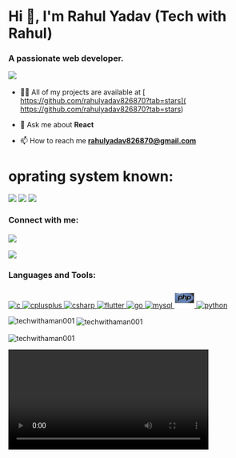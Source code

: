<h1 >Hi 👋, I'm Rahul Yadav (Tech with Rahul)</h1>
<h3>A passionate web developer.</h3>
<img src="https://qph.cf2.quoracdn.net/main-qimg-c7f8b1214b6d3d01b698819c4d677ab3" >


- 👨‍💻 All of my projects are available at [ 
https://github.com/rahulyadav826870?tab=stars]( 
https://github.com/rahulyadav826870?tab=stars)

- 💬 Ask me about **React**

- 📫 How to reach me **rahulyadav826870@gmail.com**


# oprating system known:
  <img src="https://img.shields.io/badge/Windows-0078D6?style=for-the-badge&logo=windows&logoColor=white">
  <img src="https://img.shields.io/badge/Ubuntu-E95420?style=for-the-badge&logo=ubuntu&logoColor=white">
  <img src="https://img.shields.io/badge/iOS-000000?style=for-the-badge&logo=ios&logoColor=white">

 
<h3 align="left">Connect with me:</h3>
<p align="left">

<a href="https://www.linkedin.com/in/rahul-yadav-200a7b176/" target="_blank"><img align="center" src="https://img.shields.io/badge/LinkedIn-0077B5?style=for-the-badge&logo=linkedin&logoColor=white"   /></a>

<a href="https://github.com/rahulyadav826870" target="_blank"><img align="center" src=" https://img.shields.io/badge/GitHub-100000?style=for-the-badge&logo=github&logoColor=white" /></a>
  

 
 
</p>

<h3 align="left">Languages and Tools:</h3>
<p align="left"> <a href="https://www.cprogramming.com/" target="_blank"> <img src="https://img.shields.io/badge/html5-%23E34F26.svg?style=for-the-badge&logo=html5&logoColor=white" alt="c" width="40" height="40"/> </a> <a href="https://www.w3schools.com/cpp/" target="_blank"> <img src="https://img.shields.io/badge/javascript-%23323330.svg?style=for-the-badge&logo=javascript&logoColor=%23F7DF1E" alt="cplusplus" width="40" height="40"/> </a> <a href="https://www.w3schools.com/cs/" target="_blank"> <img src="https://camo.githubusercontent.com/ee71fcc1aa3d059265517741dffc4161922fd744377e7a5f07c43381d0aa9aac/68747470733a2f2f696d672e736869656c64732e696f2f62616467652f747970657363726970742d2532333030374143432e7376673f7374796c653d666f722d7468652d6261646765266c6f676f3d74797065736372697074266c6f676f436f6c6f723d7768697465" alt="csharp" width="40" height="40"/> </a> <a href="https://flutter.dev" target="_blank"> <img src="https://img.shields.io/badge/webpack-%238DD6F9.svg?style=for-the-badge&logo=webpack&logoColor=black" alt="flutter" width="40" height="40"/> </a> <a href="https://golang.org" target="_blank"> <img src="https://img.shields.io/badge/react-%2320232a.svg?style=for-the-badge&logo=react&logoColor=%2361DAFB" alt="go" width="40" height="40"/> </a> <a href="https://www.mysql.com/" target="_blank"> <img src="https://img.shields.io/badge/redux-%23593d88.svg?style=for-the-badge&logo=redux&logoColor=white" alt="mysql" width="40" height="40"/> </a> <a href="https://www.php.net" target="_blank"> <img src="https://raw.githubusercontent.com/devicons/devicon/master/icons/php/php-original.svg" alt="php" width="40" height="40"/> </a> <a href="https://www.python.org" target="_blank"> <img src="https://img.shields.io/badge/css3-%231572B6.svg?style=for-the-badge&logo=css3&logoColor=white" alt="python" width="40" height="40"/> </a> </p>

<p><img align="left" src="https://github-readme-stats.vercel.app/api/top-langs?username=techwithaman001&show_icons=true&locale=en&layout=compact" alt="techwithaman001" /></p>

<p>&nbsp;<img align="center" src="https://github-readme-stats.vercel.app/api?username=techwithaman001&show_icons=true&locale=en" alt="techwithaman001" /></p>

<p><img align="center" src="https://github-readme-streak-stats.herokuapp.com/?user=techwithaman001&" alt="techwithaman001" /></p>

<video width="400" controls>
  <source src="https://github.com/rahulyadav826870" type="video/mp4">
  <source src="mov_bbb.ogg" type="video/ogg">
  Your browser does not support HTML video.
</video>

